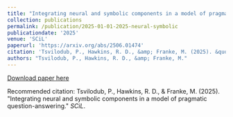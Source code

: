 ```yaml
---
title: "Integrating neural and symbolic components in a model of pragmatic question-answering"
collection: publications
permalink: /publication/2025-01-01-2025-neural-symbolic
publicationdate: '2025' 
venue: 'SCiL'
paperurl: 'https://arxiv.org/abs/2506.01474'
citation: 'Tsvilodub, P., Hawkins, R. D., &amp; Franke, M. (2025). &quot;Integrating neural and symbolic components in a model of pragmatic question-answering.&quot; <i>SCiL</i>.'
authors: "Tsvilodub, P., Hawkins, R. D., &amp; Franke, M."
---
```


<a href='https://arxiv.org/abs/2506.01474'>Download paper here</a>

Recommended citation: Tsvilodub, P., Hawkins, R. D., & Franke, M. (2025). "Integrating neural and symbolic components in a model of pragmatic question-answering." <i>SCiL</i>.